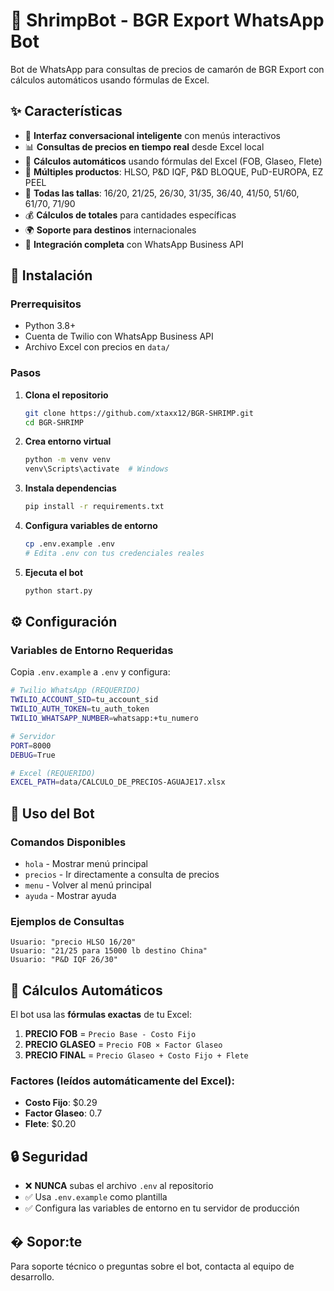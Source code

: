 # 🦐 ShrimpBot - BGR Export WhatsApp Bot

Bot de WhatsApp para consultas de precios de camarón de BGR Export con cálculos automáticos usando fórmulas de Excel.

## ✨ Características

- 🤖 **Interfaz conversacional inteligente** con menús interactivos
- 📊 **Consultas de precios en tiempo real** desde Excel local
- 🧮 **Cálculos automáticos** usando fórmulas del Excel (FOB, Glaseo, Flete)
- 🦐 **Múltiples productos**: HLSO, P&D IQF, P&D BLOQUE, PuD-EUROPA, EZ PEEL
- 📏 **Todas las tallas**: 16/20, 21/25, 26/30, 31/35, 36/40, 41/50, 51/60, 61/70, 71/90
- 💰 **Cálculos de totales** para cantidades específicas
- 🌍 **Soporte para destinos** internacionales
- 📱 **Integración completa** con WhatsApp Business API

## 🚀 Instalación

### Prerrequisitos
- Python 3.8+
- Cuenta de Twilio con WhatsApp Business API
- Archivo Excel con precios en `data/`

### Pasos
1. **Clona el repositorio**
   ```bash
   git clone https://github.com/xtaxx12/BGR-SHRIMP.git
   cd BGR-SHRIMP
   ```

2. **Crea entorno virtual**
   ```bash
   python -m venv venv
   venv\Scripts\activate  # Windows
   ```

3. **Instala dependencias**
   ```bash
   pip install -r requirements.txt
   ```

4. **Configura variables de entorno**
   ```bash
   cp .env.example .env
   # Edita .env con tus credenciales reales
   ```

5. **Ejecuta el bot**
   ```bash
   python start.py
   ```

## ⚙️ Configuración

### Variables de Entorno Requeridas

Copia `.env.example` a `.env` y configura:

```bash
# Twilio WhatsApp (REQUERIDO)
TWILIO_ACCOUNT_SID=tu_account_sid
TWILIO_AUTH_TOKEN=tu_auth_token
TWILIO_WHATSAPP_NUMBER=whatsapp:+tu_numero

# Servidor
PORT=8000
DEBUG=True

# Excel (REQUERIDO)
EXCEL_PATH=data/CALCULO_DE_PRECIOS-AGUAJE17.xlsx
```

## 📱 Uso del Bot

### Comandos Disponibles

- `hola` - Mostrar menú principal
- `precios` - Ir directamente a consulta de precios
- `menu` - Volver al menú principal
- `ayuda` - Mostrar ayuda

### Ejemplos de Consultas

```
Usuario: "precio HLSO 16/20"
Usuario: "21/25 para 15000 lb destino China"
Usuario: "P&D IQF 26/30"
```

## 🧮 Cálculos Automáticos

El bot usa las **fórmulas exactas** de tu Excel:

1. **PRECIO FOB** = `Precio Base - Costo Fijo`
2. **PRECIO GLASEO** = `Precio FOB × Factor Glaseo`
3. **PRECIO FINAL** = `Precio Glaseo + Costo Fijo + Flete`

### Factores (leídos automáticamente del Excel):
- **Costo Fijo**: $0.29
- **Factor Glaseo**: 0.7
- **Flete**: $0.20

## 🔒 Seguridad

- ❌ **NUNCA** subas el archivo `.env` al repositorio
- ✅ Usa `.env.example` como plantilla
- ✅ Configura las variables de entorno en tu servidor de producción

## � Sopor:te

Para soporte técnico o preguntas sobre el bot, contacta al equipo de desarrollo.